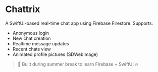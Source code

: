 # Chattrix

A SwiftUI-based real-time chat app using Firebase Firestore. Supports:

- Anonymous login
- New chat creation
- Realtime message updates
- Recent chats view
- Animated profile pictures (SDWebImage)

> 🔧 Built during summer break to learn Firebase + SwiftUI 🔥
